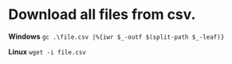 # Download all files from csv.

**Windows**
`gc .\file.csv |%{iwr $_-outf $(split-path $_-leaf)}`

**Linux**
`wget -i file.csv`